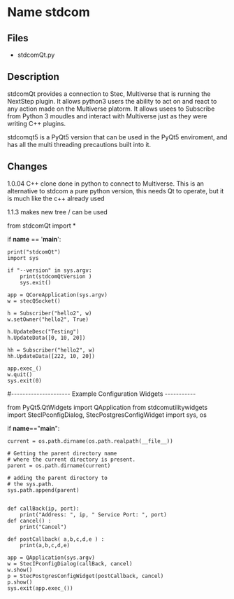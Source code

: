 Name stdcom
===========

Files
-----

* stdcomQt.py
 



Description
-----------
stdcomQt provides a connection to Stec, Multiverse that is running the NextStep plugin.  It allows python3 users the ability to act on and react to any action made on the Multiverse platorm.
It allows usees to Subscribe from Python 3 moudles and interact with Multiverse just as they were writing C++ plugins.

stdcomqt5  is a PyQt5 version  that can be used in the PyQt5 enviroment, and has all the multi threading precautions built into it.

Changes
-------
 
1.0.04 C++ clone done in python to connect to Multiverse.  This is an alternative to stdcom a pure python version, this needs Qt to operate, but it is much like the c++ already used

1.1.3 makes new tree / can be used 

from stdcomQt import *

 
if __name__ == '__main__':

    print("stdcomQt")
    import sys

    if "--version" in sys.argv:
        print(stdcomQtVersion )
        sys.exit()

    app = QCoreApplication(sys.argv)
    w = stecQSocket()

    h = Subscriber("hello2", w)
    w.setOwner("hello2", True)

    h.UpdateDesc("Testing")
    h.UpdateData([0, 10, 20])

    hh = Subscriber("hello2", w)
    hh.UpdateData([222, 10, 20])

    app.exec_()
    w.quit()
    sys.exit(0)

 
#--------------------- Example Configuration Widgets -----------

from PyQt5.QtWidgets import QApplication
from stdcomutilitywidgets import StecIPconfigDialog, StecPostgresConfigWidget
import  sys, os

if __name__=="__main__":

    current = os.path.dirname(os.path.realpath(__file__))

    # Getting the parent directory name
    # where the current directory is present.
    parent = os.path.dirname(current)

    # adding the parent directory to
    # the sys.path.
    sys.path.append(parent)


    def callBack(ip, port):
        print("Address: ", ip, " Service Port: ", port)
    def cancel() :
        print("Cancel")

    def postCallback( a,b,c,d,e ) :
        print(a,b,c,d,e)

    app = QApplication(sys.argv)
    w = StecIPconfigDialog(callBack, cancel)
    w.show()
    p = StecPostgresConfigWidget(postCallback, cancel)
    p.show()
    sys.exit(app.exec_())
